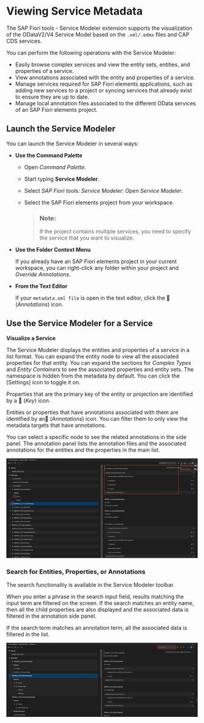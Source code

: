<!-- loioe369c2c20c03458a92b24b9dcbcb470f -->

<link rel="stylesheet" type="text/css" href="../css/sap-icons.css"/>

# Viewing Service Metadata

The SAP Fiori tools - Service Modeler extension supports the visualization of the ODataV2/V4 Service Model based on the `.xml/.edmx` files and CAP CDS services.

You can perform the following operations with the Service Modeler:

-   Easily browse complex services and view the entity sets, entities, and properties of a service.
-   View annotations associated with the entity and properties of a service.
-   Manage services required for SAP Fiori elements applications, such as adding new services to a project or syncing services that already exist to ensure they are up to date.
-   Manage local annotation files associated to the different OData services of an SAP Fiori elements project.



<a name="loioe369c2c20c03458a92b24b9dcbcb470f__section_uph_2rk_xlb"/>

## Launch the Service Modeler

You can launch the Service Modeler in several ways:

-   **Use the Command Palette**

    -   Open *Command Palette*.
    -   Start typing **Service Modeler**.
    -   Select *SAP Fiori tools: Service Modeler: Open Service Modeler*.
    -   Select the SAP Fiori elements project from your workspace.

        > ### Note:  
        > If the project contains multiple services, you need to specify the service that you want to visualize.


-   **Use the Folder Context Menu**

    If you already have an SAP Fiori elements project in your current workspace, you can right-click any folder within your project and *Override Annotations*.

-   **From the Text Editor**

    If your `metadata.xml file` is open in the text editor, click the <span class="SAP-icons-V5"></span> \(*Annotations*\) icon.




<a name="loioe369c2c20c03458a92b24b9dcbcb470f__section_e45_xjy_wlb"/>

## Use the Service Modeler for a Service

**Visualize a Service**

The Service Modeler displays the entities and properties of a service in a list format. You can expand the entity node to view all the associated properties for that entity. You can expand the sections for *Complex Types* and *Entity Containers* to see the associated properties and entity sets. The namespace is hidden from the metadata by default. You can click the [Settings\] icon to toggle it on.

Properties that are the primary key of the entity or projection are identified by a :key: \(*Key*\) icon.

Entities or properties that have annotations associated with them are identified by an<span class="SAP-icons-V5"></span> \(*Annotations*\) icon. You can filter them to only view the metadata targets that have annotations.

You can select a specific node to see the related annotations in the side panel. The annotation panel lists the annotation files and the associated annotations for the entities and the properties in the main list.

![](images/Fiori_Tools_Service_Modeler_-_Toggle_Namespace_2864d9a.png)



### Search for Entities, Properties, or Annotations

The search functionality is available in the Service Modeler toolbar.

When you enter a phrase in the search input field, results matching the input term are filtered on the screen. If the search matches an entity name, then all the child properties are also displayed and the associated data is filtered in the annotation side panel.

If the search term matches an annotation term, all the associated data is filtered in the list.

![](images/Screenshot_Service_Modeler_Country_search_2b1e728.png)

